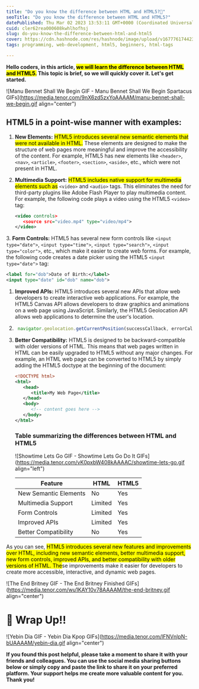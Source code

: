 ```yaml
---
title: "Do you know the difference between HTML and HTML5?🤔"
seoTitle: "Do you know the difference between HTML and HTML5?"
datePublished: Thu Mar 02 2023 13:53:11 GMT+0000 (Coordinated Universal Time)
cuid: cler62rea000608kwhlhofhsj
slug: do-you-know-the-difference-between-html-and-html5
cover: https://cdn.hashnode.com/res/hashnode/image/upload/v1677761744238/7ca0f668-b925-40c2-b7cf-69b636f8d9e2.png
tags: programming, web-development, html5, beginners, html-tags

---
```


**Hello coders, in this article, <mark>we will learn the difference between HTML and HTML5.</mark> This topic is brief, so we will quickly cover it. Let's get started.**

![Manu Bennet Shall We Begin GIF - Manu Bennet Shall We Begin Spartacus GIFs](https://media.tenor.com/9nX6zd5zxYoAAAAM/manu-bennet-shall-we-begin.gif align="center")

## HTML5 in a point-wise manner with examples:

1. **New Elements:** <mark> HTML5 introduces several new semantic elements that were not available in HTML.</mark> These elements are designed to make the structure of web pages more meaningful and improve the accessibility of the content. For example, HTML5 has new elements like `<header>`, `<nav>`, `<article>`, `<footer>`, `<section>`, `<aside>`, etc., which were not present in HTML.
    
2. **Multimedia Support:** <mark>HTML5 includes native support for multimedia elements such as</mark> `<video>` and `<audio>` tags. This eliminates the need for third-party plugins like Adobe Flash Player to play multimedia content. For example, the following code plays a video using the HTML5 `<video>` tag:
    
    ```xml
    <video controls>
       <source src="video.mp4" type="video/mp4">
    </video>
    ```
    

3\. **Form Controls:** HTML5 has several new form controls like `<input type="date">`, `<input type="time">`, `<input type="search">`, `<input type="color">`, etc., which make it easier to create web forms. For example, the following code creates a date picker using the HTML5 `<input type="date">` tag:

```xml
<label for="dob">Date of Birth:</label>
<input type="date" id="dob" name="dob">
```

1. **Improved APIs:** HTML5 introduces several new APIs that allow web developers to create interactive web applications. For example, the HTML5 Canvas API allows developers to draw graphics and animations on a web page using JavaScript. Similarly, the HTML5 Geolocation API allows web applications to determine the user's location.
    
2. ```javascript
    navigator.geolocation.getCurrentPosition(successCallback, errorCallback);
    ```
    
3. **Better Compatibility:** HTML5 is designed to be backward-compatible with older versions of HTML. This means that web pages written in HTML can be easily upgraded to HTML5 without any major changes. For example, an HTML web page can be converted to HTML5 by simply adding the HTML5 doctype at the beginning of the document:
    
    ```xml
    <!DOCTYPE html>
    <html>
       <head>
          <title>My Web Page</title>
       </head>
       <body>
          <!-- content goes here -->
       </body>
    </html>
    
    ```
    
    ### Table summarizing the differences between HTML and HTML5
    
    ![Showtime Lets Go GIF - Showtime Lets Go Do It GIFs](https://media.tenor.com/vK0pxbW408kAAAAC/showtime-lets-go.gif align="left")
    
    | **Feature** | **HTML** | **HTML5** |
    | --- | --- | --- |
    | New Semantic Elements | No | Yes |
    | Multimedia Support | Limited | Yes |
    | Form Controls | Limited | Yes |
    | Improved APIs | Limited | Yes |
    | Better Compatibility | No | Yes |
    

As you can see, <mark>HTML5 introduces several new features and improvements over HTML, including new semantic elements, better multimedia support, new form controls, improved APIs, and better compatibility with older versions of HTML. The</mark>se improvements make it easier for developers to create more accessible, interactive, and dynamic web pages.

![The End Britney GIF - The End Britney Finished GIFs](https://media.tenor.com/wu1KAY10v78AAAAM/the-end-britney.gif align="center")

# **🎯 Wrap Up!!**

![Yebin Dia GIF - Yebin Dia Kpop GIFs](https://media.tenor.com/lFNVnlpN-bUAAAAM/yebin-dia.gif align="center")

**If you found this post helpful, please take a moment to share it with your friends and colleagues. You can use the social media sharing buttons below or simply copy and paste the link to share it on your preferred platform. Your support helps me create more valuable content for you. Thank you!**